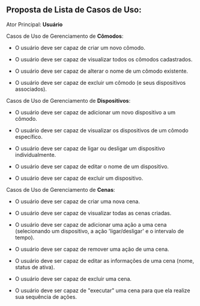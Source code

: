 ## Proposta de Lista de Casos de Uso:

Ator Principal: **Usuário**

Casos de Uso de Gerenciamento de **Cômodos**:

- O usuário deve ser capaz de criar um novo cômodo.

- O usuário deve ser capaz de visualizar todos os cômodos cadastrados.

- O usuário deve ser capaz de alterar o nome de um cômodo existente.

- O usuário deve ser capaz de excluir um cômodo (e seus dispositivos associados).

Casos de Uso de Gerenciamento de **Dispositivos**:

- O usuário deve ser capaz de adicionar um novo dispositivo a um cômodo.

- O usuário deve ser capaz de visualizar os dispositivos de um cômodo específico.

- O usuário deve ser capaz de ligar ou desligar um dispositivo individualmente.

- O usuário deve ser capaz de editar o nome de um dispositivo.

- O usuário deve ser capaz de excluir um dispositivo.

Casos de Uso de Gerenciamento de **Cenas**:

- O usuário deve ser capaz de criar uma nova cena.

- O usuário deve ser capaz de visualizar todas as cenas criadas.

- O usuário deve ser capaz de adicionar uma ação a uma cena (selecionando um dispositivo, a ação 'ligar/desligar' e o intervalo de tempo).

- O usuário deve ser capaz de remover uma ação de uma cena.

- O usuário deve ser capaz de editar as informações de uma cena (nome, status de ativa).

- O usuário deve ser capaz de excluir uma cena.

- O usuário deve ser capaz de "executar" uma cena para que ela realize sua sequência de ações.